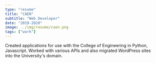 ```yaml
---
type: "resume"
title: "CAEN"
subtitle: "Web Developer"
date: "2019-2020"
image: ../img/resume/caen.png
tags: ["work"]
---
```


Created applications for use with the College of Engineering in Python, Javascript. Worked with various APIs and also migrated WordPress sites into the University's domain.